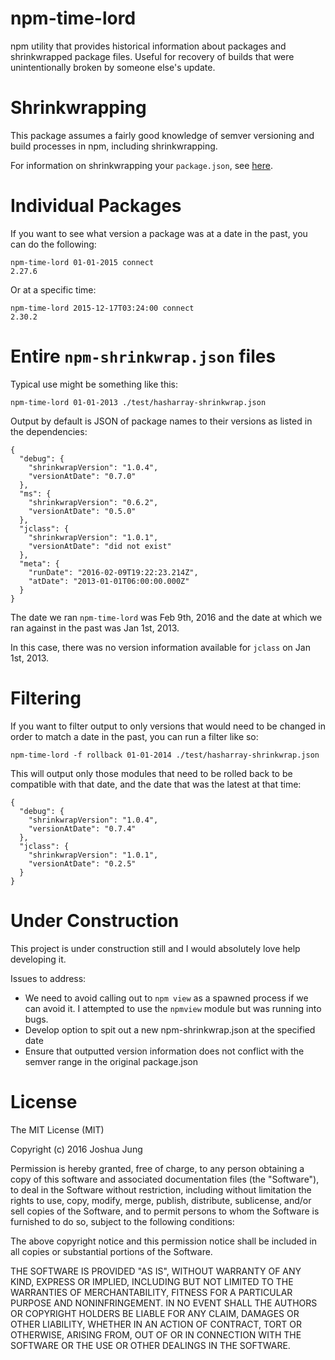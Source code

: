 # npm-time-lord

npm utility that provides historical information about packages and shrinkwrapped package files. Useful for recovery of builds that were unintentionally broken by someone else's update.

# Shrinkwrapping

This package assumes a fairly good knowledge of semver versioning and build processes in npm, including shrinkwrapping. 

For information on shrinkwrapping your `package.json`, see [here](https://docs.npmjs.com/cli/shrinkwrap).

# Individual Packages

If you want to see what version a package was at a date in the past, you can do the following:

    npm-time-lord 01-01-2015 connect
    2.27.6

Or at a specific time:

    npm-time-lord 2015-12-17T03:24:00 connect
    2.30.2

# Entire `npm-shrinkwrap.json` files 

Typical use might be something like this:

    npm-time-lord 01-01-2013 ./test/hasharray-shrinkwrap.json
    
Output by default is JSON of package names to their versions as listed in the dependencies:

    {
      "debug": {
        "shrinkwrapVersion": "1.0.4",
        "versionAtDate": "0.7.0"
      },
      "ms": {
        "shrinkwrapVersion": "0.6.2",
        "versionAtDate": "0.5.0"
      },
      "jclass": {
        "shrinkwrapVersion": "1.0.1",
        "versionAtDate": "did not exist"
      },
      "meta": {
        "runDate": "2016-02-09T19:22:23.214Z",
        "atDate": "2013-01-01T06:00:00.000Z"
      }
    }

The date we ran `npm-time-lord` was Feb 9th, 2016 and the date at which we ran against in the past was Jan 1st, 2013.

In this case, there was no version information available for `jclass` on Jan 1st, 2013.

# Filtering

If you want to filter output to only versions that would need to be changed in order to match a date in the past, you
can run a filter like so:

    npm-time-lord -f rollback 01-01-2014 ./test/hasharray-shrinkwrap.json
    
This will output only those modules that need to be rolled back to be compatible with that date, and the date that
was the latest at that time:

    {
      "debug": {
        "shrinkwrapVersion": "1.0.4",
        "versionAtDate": "0.7.4"
      },
      "jclass": {
        "shrinkwrapVersion": "1.0.1",
        "versionAtDate": "0.2.5"
      }
    }

# Under Construction

This project is under construction still and I would absolutely love help developing it.

Issues to address:

* We need to avoid calling out to `npm view` as a spawned process if we can avoid it. I attempted to use the `npmview` module but was running into bugs.
* Develop option to spit out a new npm-shrinkwrap.json at the specified date
* Ensure that outputted version information does not conflict with the semver range in the original package.json

# License

The MIT License (MIT)

Copyright (c) 2016 Joshua Jung

Permission is hereby granted, free of charge, to any person obtaining a copy
of this software and associated documentation files (the "Software"), to deal
in the Software without restriction, including without limitation the rights
to use, copy, modify, merge, publish, distribute, sublicense, and/or sell
copies of the Software, and to permit persons to whom the Software is
furnished to do so, subject to the following conditions:

The above copyright notice and this permission notice shall be included in all
copies or substantial portions of the Software.

THE SOFTWARE IS PROVIDED "AS IS", WITHOUT WARRANTY OF ANY KIND, EXPRESS OR
IMPLIED, INCLUDING BUT NOT LIMITED TO THE WARRANTIES OF MERCHANTABILITY,
FITNESS FOR A PARTICULAR PURPOSE AND NONINFRINGEMENT. IN NO EVENT SHALL THE
AUTHORS OR COPYRIGHT HOLDERS BE LIABLE FOR ANY CLAIM, DAMAGES OR OTHER
LIABILITY, WHETHER IN AN ACTION OF CONTRACT, TORT OR OTHERWISE, ARISING FROM,
OUT OF OR IN CONNECTION WITH THE SOFTWARE OR THE USE OR OTHER DEALINGS IN THE
SOFTWARE.

